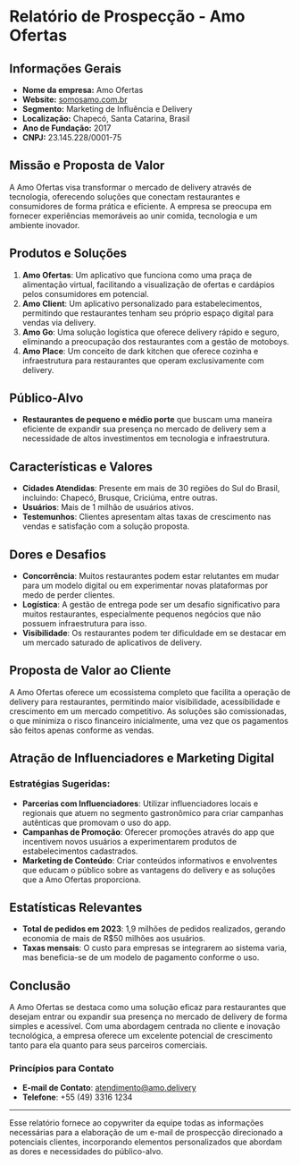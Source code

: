 # Relatório de Prospecção - Amo Ofertas

## Informações Gerais
- **Nome da empresa:** Amo Ofertas
- **Website:** [somosamo.com.br](https://somosamo.com.br)
- **Segmento:** Marketing de Influência e Delivery
- **Localização:** Chapecó, Santa Catarina, Brasil
- **Ano de Fundação:** 2017
- **CNPJ:** 23.145.228/0001-75

## Missão e Proposta de Valor
A Amo Ofertas visa transformar o mercado de delivery através de tecnologia, oferecendo soluções que conectam restaurantes e consumidores de forma prática e eficiente. A empresa se preocupa em fornecer experiências memoráveis ao unir comida, tecnologia e um ambiente inovador.

## Produtos e Soluções
1. **Amo Ofertas**: Um aplicativo que funciona como uma praça de alimentação virtual, facilitando a visualização de ofertas e cardápios pelos consumidores em potencial.
2. **Amo Client**: Um aplicativo personalizado para estabelecimentos, permitindo que restaurantes tenham seu próprio espaço digital para vendas via delivery.
3. **Amo Go**: Uma solução logística que oferece delivery rápido e seguro, eliminando a preocupação dos restaurantes com a gestão de motoboys.
4. **Amo Place**: Um conceito de dark kitchen que oferece cozinha e infraestrutura para restaurantes que operam exclusivamente com delivery.

## Público-Alvo
- **Restaurantes de pequeno e médio porte** que buscam uma maneira eficiente de expandir sua presença no mercado de delivery sem a necessidade de altos investimentos em tecnologia e infraestrutura.
  
## Características e Valores
- **Cidades Atendidas**: Presente em mais de 30 regiões do Sul do Brasil, incluindo: Chapecó, Brusque, Criciúma, entre outras.
- **Usuários**: Mais de 1 milhão de usuários ativos.
- **Testemunhos**: Clientes apresentam altas taxas de crescimento nas vendas e satisfação com a solução proposta.

## Dores e Desafios
- **Concorrência**: Muitos restaurantes podem estar relutantes em mudar para um modelo digital ou em experimentar novas plataformas por medo de perder clientes.
- **Logística**: A gestão de entrega pode ser um desafio significativo para muitos restaurantes, especialmente pequenos negócios que não possuem infraestrutura para isso.
- **Visibilidade**: Os restaurantes podem ter dificuldade em se destacar em um mercado saturado de aplicativos de delivery.

## Proposta de Valor ao Cliente
A Amo Ofertas oferece um ecossistema completo que facilita a operação de delivery para restaurantes, permitindo maior visibilidade, acessibilidade e crescimento em um mercado competitivo. As soluções são comissionadas, o que minimiza o risco financeiro inicialmente, uma vez que os pagamentos são feitos apenas conforme as vendas.

## Atração de Influenciadores e Marketing Digital
### Estratégias Sugeridas:
- **Parcerias com Influenciadores**: Utilizar influenciadores locais e regionais que atuem no segmento gastronômico para criar campanhas autênticas que promovam o uso do app.
- **Campanhas de Promoção**: Oferecer promoções através do app que incentivem novos usuários a experimentarem produtos de estabelecimentos cadastrados.
- **Marketing de Conteúdo**: Criar conteúdos informativos e envolventes que educam o público sobre as vantagens do delivery e as soluções que a Amo Ofertas proporciona.

## Estatísticas Relevantes
- **Total de pedidos em 2023**: 1,9 milhões de pedidos realizados, gerando economia de mais de R$50 milhões aos usuários.
- **Taxas mensais**: O custo para empresas se integrarem ao sistema varia, mas beneficia-se de um modelo de pagamento conforme o uso.

## Conclusão
A Amo Ofertas se destaca como uma solução eficaz para restaurantes que desejam entrar ou expandir sua presença no mercado de delivery de forma simples e acessível. Com uma abordagem centrada no cliente e inovação tecnológica, a empresa oferece um excelente potencial de crescimento tanto para ela quanto para seus parceiros comerciais. 

### Princípios para Contato
- **E-mail de Contato**: atendimento@amo.delivery
- **Telefone**: +55 (49) 3316 1234

---

Esse relatório fornece ao copywriter da equipe todas as informações necessárias para a elaboração de um e-mail de prospecção direcionado a potenciais clientes, incorporando elementos personalizados que abordam as dores e necessidades do público-alvo.